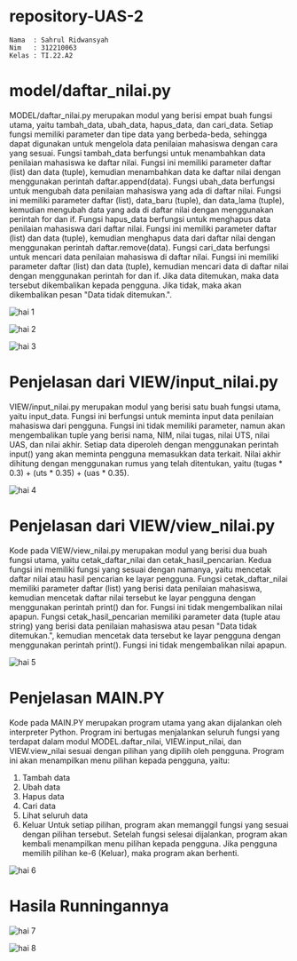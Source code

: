 # repository-UAS-2

```
Nama  : Sahrul Ridwansyah
Nim   : 312210063
Kelas : TI.22.A2
```

# model/daftar_nilai.py

MODEL/daftar_nilai.py merupakan modul yang berisi empat buah fungsi utama, yaitu tambah_data, ubah_data, hapus_data, dan cari_data. Setiap fungsi memiliki parameter dan tipe data yang berbeda-beda, sehingga dapat digunakan untuk mengelola data penilaian mahasiswa dengan cara yang sesuai.
Fungsi tambah_data berfungsi untuk menambahkan data penilaian mahasiswa ke daftar nilai. Fungsi ini memiliki parameter daftar (list) dan data (tuple), kemudian menambahkan data ke daftar nilai dengan menggunakan perintah daftar.append(data).
Fungsi ubah_data berfungsi untuk mengubah data penilaian mahasiswa yang ada di daftar nilai. Fungsi ini memiliki parameter daftar (list), data_baru (tuple), dan data_lama (tuple), kemudian mengubah data yang ada di daftar nilai dengan menggunakan perintah for dan if.
Fungsi hapus_data berfungsi untuk menghapus data penilaian mahasiswa dari daftar nilai. Fungsi ini memiliki parameter daftar (list) dan data (tuple), kemudian menghapus data dari daftar nilai dengan menggunakan perintah daftar.remove(data).
Fungsi cari_data berfungsi untuk mencari data penilaian mahasiswa di daftar nilai. Fungsi ini memiliki parameter daftar (list) dan data (tuple), kemudian mencari data di daftar nilai dengan menggunakan perintah for dan if. Jika data ditemukan, maka data tersebut dikembalikan kepada pengguna. Jika tidak, maka akan dikembalikan pesan "Data tidak ditemukan.".

![hai 1](https://user-images.githubusercontent.com/115526901/211403669-74c6ab5b-a882-4d3c-8a35-91574f604750.png)

![hai 2](https://user-images.githubusercontent.com/115526901/211403987-2f465c78-b3d0-42d0-8d2f-0082b6c7fbdb.png)

![hai 3](https://user-images.githubusercontent.com/115526901/211404042-408d41d7-8f8a-412a-8c12-66765562fb85.png)


# Penjelasan dari VIEW/input_nilai.py

VIEW/input_nilai.py merupakan modul yang berisi satu buah fungsi utama, yaitu input_data. Fungsi ini berfungsi untuk meminta input data penilaian mahasiswa dari pengguna.
Fungsi ini tidak memiliki parameter, namun akan mengembalikan tuple yang berisi nama, NIM, nilai tugas, nilai UTS, nilai UAS, dan nilai akhir. Setiap data diperoleh dengan menggunakan perintah input() yang akan meminta pengguna memasukkan data terkait. Nilai akhir dihitung dengan menggunakan rumus yang telah ditentukan, yaitu (tugas * 0.3) + (uts * 0.35) + (uas * 0.35).

![hai 4](https://user-images.githubusercontent.com/115526901/211404482-c4f000e6-34d2-46b3-8909-4c2d410c2bad.png)


# Penjelasan dari VIEW/view_nilai.py

Kode pada VIEW/view_nilai.py merupakan modul yang berisi dua buah fungsi utama, yaitu cetak_daftar_nilai dan cetak_hasil_pencarian. Kedua fungsi ini memiliki fungsi yang sesuai dengan namanya, yaitu mencetak daftar nilai atau hasil pencarian ke layar pengguna.
Fungsi cetak_daftar_nilai memiliki parameter daftar (list) yang berisi data penilaian mahasiswa, kemudian mencetak daftar nilai tersebut ke layar pengguna dengan menggunakan perintah print() dan for.
Fungsi ini tidak mengembalikan nilai apapun. Fungsi cetak_hasil_pencarian memiliki parameter data (tuple atau string) yang berisi data penilaian mahasiswa atau pesan "Data tidak ditemukan.", kemudian mencetak data tersebut ke layar pengguna dengan menggunakan perintah print(). Fungsi ini tidak mengembalikan nilai apapun.

![hai 5](https://user-images.githubusercontent.com/115526901/211404701-d6e10bbe-d9b9-47e1-8178-763466643857.png)


# Penjelasan MAIN.PY

Kode pada MAIN.PY merupakan program utama yang akan dijalankan oleh interpreter Python. Program ini bertugas menjalankan seluruh fungsi yang terdapat dalam modul MODEL.daftar_nilai, VIEW.input_nilai, dan VIEW.view_nilai sesuai dengan pilihan yang dipilih oleh pengguna.
Program ini akan menampilkan menu pilihan kepada pengguna, yaitu:
1.	Tambah data
2.	Ubah data
3.	Hapus data
4.	Cari data
5.	Lihat seluruh data
6.	Keluar
Untuk setiap pilihan, program akan memanggil fungsi yang sesuai dengan pilihan tersebut. Setelah fungsi selesai dijalankan, program akan kembali menampilkan menu pilihan kepada pengguna. Jika pengguna memilih pilihan ke-6 (Keluar), maka program akan berhenti.

![hai 6](https://user-images.githubusercontent.com/115526901/211405034-d36eb4f2-feec-4b83-ab11-0733d311ae31.png)

# Hasila Runningannya 

![hai 7](https://user-images.githubusercontent.com/115526901/211405189-f5687722-4e9c-4aa8-9f84-084036c2fe93.png)

![hai 8](https://user-images.githubusercontent.com/115526901/211405324-dd9004d1-90e6-4457-b0ab-d269a0f1cd9e.png)




